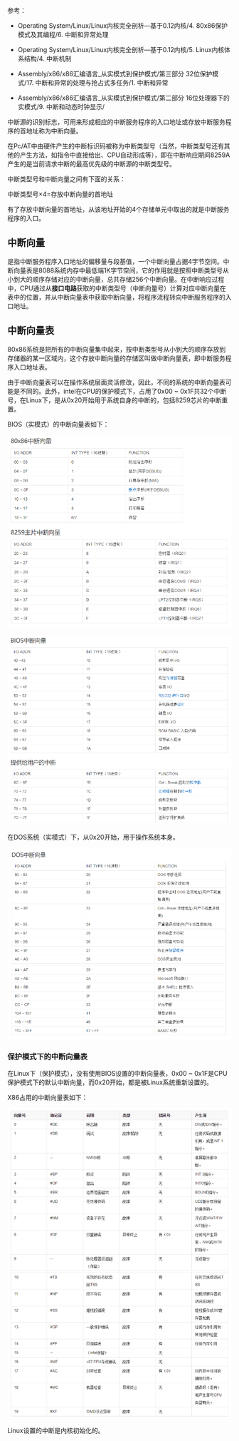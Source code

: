 参考：

- Operating System/Linux/Linux内核完全剖析—基于0.12内核/4. 80x86保护模式及其编程/6. 中断和异常处理

- Operating System/Linux/Linux内核完全剖析—基于0.12内核/5. Linux内核体系结构/4. 中断机制

- Assembly/x86/x86汇编语言_从实模式到保护模式/第三部分 32位保护模式/17. 中断和异常的处理与抢占式多任务/1. 中断和异常

- Assembly/x86/x86汇编语言_从实模式到保护模式/第二部分 16位处理器下的实模式/9. 中断和动态时钟显示/

中断源的识别标志，可用来形成相应的中断服务程序的入口地址或存放中断服务程序的首地址称为中断向量。

在Pc/AT中由硬件产生的中断标识码被称为中断类型号（当然，中断类型号还有其他的产生方法，如指令中直接给出、CPU自动形成等），即在中断响应期间8259A产生的是当前请求中断的最高优先级的中断源的中断类型号。

中断类型号和中断向量之间有下面的关系： 

中断类型号×4=存放中断向量的首地址

有了存放中断向量的首地址，从该地址开始的4个存储单元中取出的就是中断服务程序的入口。

## 中断向量

是指中断服务程序入口地址的偏移量与段基值，一个中断向量占据4字节空间。中断向量表是8088系统内存中最低端1K字节空间，它的作用就是按照中断类型号从小到大的顺序存储对应的中断向量，总共存储256个中断向量。在中断响应过程中，CPU通过从**接口电路**获取的中断类型号（中断向量号）计算对应中断向量在表中的位置，并从中断向量表中获取中断向量，将程序流程转向中断服务程序的入口地址。

## 中断向量表

80x86系统是把所有的中断向量集中起来，按中断类型号从小到大的顺序存放到存储器的某一区域内，这个存放中断向量的存储区叫做中断向量表，即中断服务程序入口地址表。

由于中断向量表可以在操作系统层面灵活修改，因此，不同的系统的中断向量表可能是不同的。此外，intel在CPU的保护模式下，占用了0x00 ~ 0x1F共32个中断号，在Linux下，是从0x20开始用于系统自身的中断的，包括8259芯片的中断重置。

BIOS（实模式）的中断向量表如下：

![interrupt ventor](images/1.png)

![interrupt ventor](images/2.png)

在DOS系统（实模式）下，从0x20开始，用于操作系统本身。

![interrupt ventor](images/3.png)

### 保护模式下的中断向量表

在Linux下（保护模式），没有使用BIOS设置的中断向量表，0x00 ~ 0x1F是CPU保护模式下的默认中断向量，而0x20开始，都是被Linux系统重新设置的。

X86占用的中断向量表如下：

![interrupt ventor](images/4.png)

Linux设置的中断是内核初始化的。